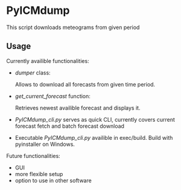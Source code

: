 # PyICMdump
This script downloads meteograms from given period

## Usage

Currently availible functionalities:

* _dumper_ class:

    Allows to download all forecasts from given time period.
    
* _get_current_forecast_ function:
 
    Retrieves newest availible forecast and displays it.

* _PyICMdump_cli.py_ serves as quick CLI, currently covers current forecast fetch and batch forecast download

* Executable _PyICMdump_cli.py_ availible in exec/build. Build with pyinstaller on Windows.
    
Future functionalities:

* GUI
* more flexible setup
* option to use in other software

